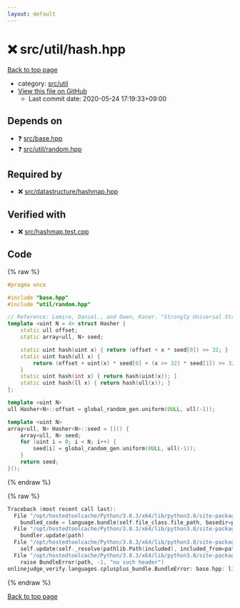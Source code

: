 ```yaml
---
layout: default
---
```


<!-- mathjax config similar to math.stackexchange -->
<script type="text/javascript" async
  src="https://cdnjs.cloudflare.com/ajax/libs/mathjax/2.7.5/MathJax.js?config=TeX-MML-AM_CHTML">
</script>
<script type="text/x-mathjax-config">
  MathJax.Hub.Config({
    TeX: { equationNumbers: { autoNumber: "AMS" }},
    tex2jax: {
      inlineMath: [ ['$','$'] ],
      processEscapes: true
    },
    "HTML-CSS": { matchFontHeight: false },
    displayAlign: "left",
    displayIndent: "2em"
  });
</script>

<script type="text/javascript" src="https://cdnjs.cloudflare.com/ajax/libs/jquery/3.4.1/jquery.min.js"></script>
<script src="https://cdn.jsdelivr.net/npm/jquery-balloon-js@1.1.2/jquery.balloon.min.js" integrity="sha256-ZEYs9VrgAeNuPvs15E39OsyOJaIkXEEt10fzxJ20+2I=" crossorigin="anonymous"></script>
<script type="text/javascript" src="../../../assets/js/copy-button.js"></script>
<link rel="stylesheet" href="../../../assets/css/copy-button.css" />


# :x: src/util/hash.hpp

<a href="../../../index.html">Back to top page</a>

* category: <a href="../../../index.html#6433a1a19c7364347102f741d8b9cffd">src/util</a>
* <a href="{{ site.github.repository_url }}/blob/master/src/util/hash.hpp">View this file on GitHub</a>
    - Last commit date: 2020-05-24 17:19:33+09:00




## Depends on

* :question: <a href="../base.hpp.html">src/base.hpp</a>
* :question: <a href="random.hpp.html">src/util/random.hpp</a>


## Required by

* :x: <a href="../datastructure/hashmap.hpp.html">src/datastructure/hashmap.hpp</a>


## Verified with

* :x: <a href="../../../verify/src/hashmap.test.cpp.html">src/hashmap.test.cpp</a>


## Code

<a id="unbundled"></a>
{% raw %}
```cpp
#pragma once

#include "base.hpp"
#include "util/random.hpp"

// Reference: Lemire, Daniel., and Owen, Kaser. "Strongly Universal String Hashing Is Fast."
template <uint N = 4> struct Hasher {
    static ull offset;
    static array<ull, N> seed;

    static uint hash(uint x) { return (offset + x * seed[0]) >> 32; }
    static uint hash(ull x) {
        return (offset + uint(x) * seed[0] + (x >> 32) * seed[1]) >> 32;
    }
    static uint hash(int x) { return hash(uint(x)); }
    static uint hash(ll x) { return hash(ull(x)); }
};

template <uint N>
ull Hasher<N>::offset = global_random_gen.uniform(0ULL, ull(-1));

template <uint N>
array<ull, N> Hasher<N>::seed = []() {
    array<ull, N> seed;
    for (uint i = 0; i < N; i++) {
        seed[i] = global_random_gen.uniform(0ULL, ull(-1));
    }
    return seed;
}();

```
{% endraw %}

<a id="bundled"></a>
{% raw %}
```cpp
Traceback (most recent call last):
  File "/opt/hostedtoolcache/Python/3.8.3/x64/lib/python3.8/site-packages/onlinejudge_verify/docs.py", line 349, in write_contents
    bundled_code = language.bundle(self.file_class.file_path, basedir=pathlib.Path.cwd())
  File "/opt/hostedtoolcache/Python/3.8.3/x64/lib/python3.8/site-packages/onlinejudge_verify/languages/cplusplus.py", line 172, in bundle
    bundler.update(path)
  File "/opt/hostedtoolcache/Python/3.8.3/x64/lib/python3.8/site-packages/onlinejudge_verify/languages/cplusplus_bundle.py", line 282, in update
    self.update(self._resolve(pathlib.Path(included), included_from=path))
  File "/opt/hostedtoolcache/Python/3.8.3/x64/lib/python3.8/site-packages/onlinejudge_verify/languages/cplusplus_bundle.py", line 162, in _resolve
    raise BundleError(path, -1, "no such header")
onlinejudge_verify.languages.cplusplus_bundle.BundleError: base.hpp: line -1: no such header

```
{% endraw %}

<a href="../../../index.html">Back to top page</a>

